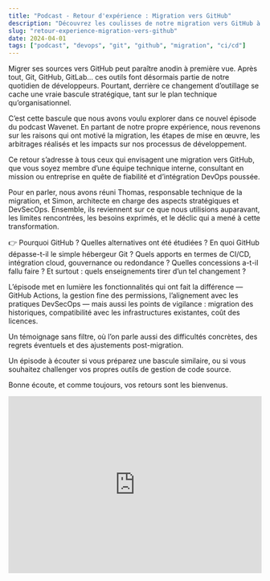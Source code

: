 ```yaml
---
title: "Podcast - Retour d'expérience : Migration vers GitHub"
description: "Découvrez les coulisses de notre migration vers GitHub à travers le témoignage de Thomas et Simon."
slug: "retour-experience-migration-vers-github"
date: 2024-04-01
tags: ["podcast", "devops", "git", "github", "migration", "ci/cd"]
---
```


Migrer ses sources vers GitHub peut paraître anodin à première vue. Après tout, Git, GitHub, GitLab… ces outils font désormais partie de notre quotidien de développeurs. Pourtant, derrière ce changement d’outillage se cache une vraie bascule stratégique, tant sur le plan technique qu’organisationnel.

C’est cette bascule que nous avons voulu explorer dans ce nouvel épisode du podcast Wavenet. En partant de notre propre expérience, nous revenons sur les raisons qui ont motivé la migration, les étapes de mise en œuvre, les arbitrages réalisés et les impacts sur nos processus de développement.

Ce retour s’adresse à tous ceux qui envisagent une migration vers GitHub, que vous soyez membre d’une équipe technique interne, consultant en mission ou entreprise en quête de fiabilité et d’intégration DevOps poussée.

Pour en parler, nous avons réuni Thomas, responsable technique de la migration, et Simon, architecte en charge des aspects stratégiques et DevSecOps. Ensemble, ils reviennent sur ce que nous utilisions auparavant, les limites rencontrées, les besoins exprimés, et le déclic qui a mené à cette transformation.

👉 Pourquoi GitHub ? Quelles alternatives ont été étudiées ? En quoi GitHub dépasse-t-il le simple hébergeur Git ? Quels apports en termes de CI/CD, intégration cloud, gouvernance ou redondance ? Quelles concessions a-t-il fallu faire ? Et surtout : quels enseignements tirer d’un tel changement ?

L’épisode met en lumière les fonctionnalités qui ont fait la différence — GitHub Actions, la gestion fine des permissions, l’alignement avec les pratiques DevSecOps — mais aussi les points de vigilance : migration des historiques, compatibilité avec les infrastructures existantes, coût des licences.

Un témoignage sans filtre, où l’on parle aussi des difficultés concrètes, des regrets éventuels et des ajustements post-migration.

Un épisode à écouter si vous préparez une bascule similaire, ou si vous souhaitez challenger vos propres outils de gestion de code source.

Bonne écoute, et comme toujours, vos retours sont les bienvenus.

<iframe
  style={{borderRadius: "12px"}}
  src="https://open.spotify.com/embed/episode/1O26cxQstpqYfoCGXDViVl?utm_source=generator"
  width="100%"
  height="352"
  frameBorder="0"
  allowFullScreen
  allow="autoplay; clipboard-write; encrypted-media; fullscreen; picture-in-picture"
  loading="lazy">
</iframe>
